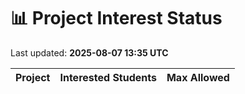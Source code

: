 # 📊 Project Interest Status

Last updated: **2025-08-07 13:35 UTC**

| Project | Interested Students | Max Allowed |
|---------|---------------------|-------------|
